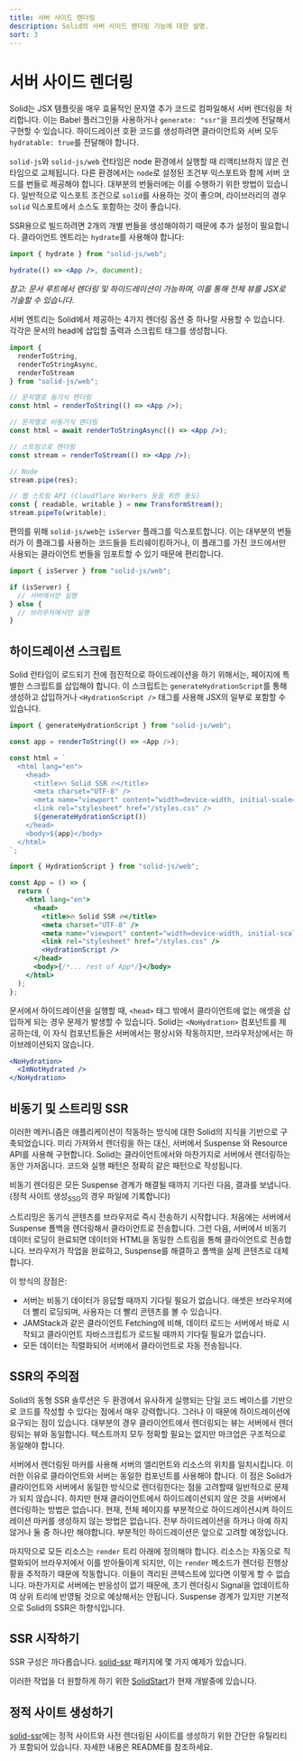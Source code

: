 ```yaml
---
title: 서버 사이드 렌더링
description: Solid의 서버 사이드 렌더링 기능에 대한 설명.
sort: 3
---
```


# 서버 사이드 렌더링

Solid는 JSX 템플릿을 매우 효율적인 문자열 추가 코드로 컴파일해서 서버 렌더링을 처리합니다. 이는 Babel 플러그인을 사용하거나 `generate: "ssr"`을 프리셋에 전달해서 구현할 수 있습니다. 하이드레이션 호환 코드를 생성하려면 클라이언트와 서버 모두 `hydratable: true`를 전달해야 합니다.

`solid-js`와 `solid-js/web` 런타임은 node 환경에서 실행할 때 리액티브하지 않은 런타임으로 교체됩니다. 다른 환경에서는 `node`로 설정된 조건부 익스포트와 함께 서버 코드를 번들로 제공해야 합니다. 대부분의 번들러에는 이를 수행하기 위한 방법이 있습니다. 일반적으로 익스포트 조건으로 `solid`를 사용하는 것이 좋으며, 라이브러리의 경우 `solid` 익스포트에서 소스도 포함하는 것이 좋습니다.

SSR용으로 빌드하려면 2개의 개별 번들을 생성해야하기 때문에 추가 설정이 필요합니다. 클라이언트 엔트리는 `hydrate`를 사용해야 합니다:

```jsx
import { hydrate } from "solid-js/web";

hydrate(() => <App />, document);
```

_참고: 문서 루트에서 렌더링 및 하이드레이션이 가능하며, 이를 통해 전체 뷰를 JSX로 기술할 수 있습니다._

서버 엔트리는 Solid에서 제공하는 4가지 렌더링 옵션 중 하나랄 사용할 수 있습니다. 각각은 문서의 head에 삽입할 출력과 스크립트 태그를 생성합니다.

```jsx
import {
  renderToString,
  renderToStringAsync,
  renderToStream
} from "solid-js/web";

// 문자열로 동기식 렌더링
const html = renderToString(() => <App />);

// 문자열로 비동기식 렌더링
const html = await renderToStringAsync(() => <App />);

// 스트림으로 렌더링
const stream = renderToStream(() => <App />);

// Node
stream.pipe(res);

// 웹 스트림 API (Cloudflare Workers 등을 위한 용도)
const { readable, writable } = new TransformStream();
stream.pipeTo(writable);
```

편의를 위해 `solid-js/web`는 `isServer` 플래그를 익스포트합니다. 이는 대부분의 번들러가 이 플래그를 사용하는 코드들을 트리쉐이킹하거나, 이 플래그를 가진 코드에서만 사용되는 클라이언트 번들을 임포트할 수 있기 때문에 편리합니다.

```jsx
import { isServer } from "solid-js/web";

if (isServer) {
  // 서버에서만 실행
} else {
  // 브라우저에서만 실행
}
```

## 하이드레이션 스크립트

Solid 런타임이 로드되기 전에 점진적으로 하이드레이션을 하기 위해서는, 페이지에 특별한 스크립트를 삽입해야 합니다. 이 스크립트는 `generateHydrationScript`를 통해 생성하고 삽입하거나 `<HydrationScript />` 태그를 사용해 JSX의 일부로 포함할 수 있습니다.

```js
import { generateHydrationScript } from "solid-js/web";

const app = renderToString(() => <App />);

const html = `
  <html lang="en">
    <head>
      <title>🔥 Solid SSR 🔥</title>
      <meta charset="UTF-8" />
      <meta name="viewport" content="width=device-width, initial-scale=1.0" />
      <link rel="stylesheet" href="/styles.css" />
      ${generateHydrationScript()}
    </head>
    <body>${app}</body>
  </html>
`;
```

```jsx
import { HydrationScript } from "solid-js/web";

const App = () => {
  return (
    <html lang="en">
      <head>
        <title>🔥 Solid SSR 🔥</title>
        <meta charset="UTF-8" />
        <meta name="viewport" content="width=device-width, initial-scale=1.0" />
        <link rel="stylesheet" href="/styles.css" />
        <HydrationScript />
      </head>
      <body>{/*... rest of App*/}</body>
    </html>
  );
};
```

문서에서 하이드레이션을 실행할 때, `<head>` 태그 밖에서 클라이언트에 없는 애셋을 삽입하게 되는 경우 문제가 발생할 수 있습니다. Solid는 `<NoHydration>` 컴포넌트를 제공하는데, 이 자식 컴포넌트들은 서버에서는 평상시와 작동하지만, 브라우저상에서는 하이브레이션되지 않습니다.

```jsx
<NoHydration>
  <ImNotHydrated />
</NoHydration>
```

## 비동기 및 스트리밍 SSR

이러한 메커니즘은 애플리케이션이 작동하는 방식에 대한 Solid의 지식을 기반으로 구축되었습니다.
미리 가져와서 렌더링을 하는 대신, 서버에서 Suspense 와 Resource API를 사용해 구현합니다.
Solid는 클라이언트에서와 마찬가지로 서버에서 렌더링하는 동안 가져옵니다.
코드와 실행 패턴은 정확히 같은 패턴으로 작성됩니다.

비동기 렌더링은 모든 Suspense 경계가 해결될 때까지 기다린 다음, 결과를 보냅니다.
(정적 사이트 생성<sub>SSG</sub>의 경우 파일에 기록합니다)

스트리밍은 동기식 콘텐츠를 브라우저로 즉시 전송하기 시작합니다. 처음에는 서버에서 Suspense 폴백을 렌더링해서 클라이언트로 전송합니다.
그런 다음, 서버에서 비동기 데이터 로딩이 완료되면 데이터와 HTML을 동일한 스트림을 통해 클라이언트로 전송합니다.
브라우저가 작업을 완료하고, Suspense를 해결하고 폴백을 실제 콘텐츠로 대체합니다.

이 방식의 장점은:

- 서버는 비동기 데이터가 응답할 때까지 기다릴 필요가 없습니다. 애셋은 브라우저에 더 빨리 로딩되며, 사용자는 더 빨리 콘텐츠를 볼 수 있습니다.
- JAMStack과 같은 클라이언트 Fetching에 비해, 데이터 로드는 서버에서 바로 시작되고 클라이언트 자바스크립트가 로드될 때까지 기다릴 필요가 없습니다.
- 모든 데이터는 직렬화되어 서버에서 클라이언트로 자동 전송됩니다.

## SSR의 주의점

Solid의 동형 SSR 솔루션은 두 환경에서 유사하게 실행되는 단일 코드 베이스를 기반으로 코드를 작성할 수 있다는 점에서 매우 강력합니다. 그러나 이 때문에 하이드레이션에 요구되는 점이 있습니다. 대부분의 경우 클라이언트에서 렌더링되는 뷰는 서버에서 렌더링되는 뷰와 동일합니다. 텍스트까지 모두 정확할 필요는 없지만 마크업은 구조적으로 동일해야 합니다.

서버에서 렌더링된 마커를 사용해 서버의 엘리먼트와 리소스의 위치를 일치시킵니다. 이러한 이유로 클라이언트와 서버는 동일한 컴포넌트를 사용해야 합니다. 이 점은 Solid가 클라이언트와 서버에서 동일한 방식으로 렌더링한다는 점을 고려할때 일반적으로 문제가 되지 않습니다. 하지만 현재 클라이언트에서 하이드레이션되지 않은 것을 서버에서 렌더링하는 방법은 없습니다. 현재, 전체 페이지를 부분적으로 하이드레이션시켜 하이드레이션 마커를 생성하지 않는 방법은 없습니다. 전부 하이드레이션을 하거나 아예 하지 않거나 둘 중 하나만 해야합니다. 부분적인 하이드레이션은 앞으로 고려할 예정입니다.

마지막으로 모든 리소스는 `render` 트리 아래에 정의해야 합니다. 리소스는 자동으로 직렬화되어 브라우저에서 이를 받아들이게 되지만, 이는 `render` 메소드가 렌더링 진행상황을 추적하기 때문에 작동합니다. 이들이 격리된 콘텍스트에 있다면 이렇게 할 수 없습니다. 마찬가지로 서버에는 반응성이 없기 때문에, 초기 렌더링시 Signal을 업데이트하여 상위 트리에 반영될 것으로 예상해서는 안됩니다. Suspense 경계가 있지만 기본적으로 Solid의 SSR은 하향식입니다.

## SSR 시작하기

SSR 구성은 까다롭습니다. [solid-ssr](https://github.com/solidjs/solid/blob/main/packages/solid-ssr) 패키지에 몇 가지 예제가 있습니다.

이러한 작업을 더 원할하게 하기 위한 [SolidStart](https://github.com/solidjs/solid-start)가 현재 개발중에 있습니다.

## 정적 사이트 생성하기

[solid-ssr](https://github.com/solidjs/solid/blob/main/packages/solid-ssr)에는 정적 사이트와 사전 렌더링된 사이트를 생성하기 위한 간단한 유틸리티가 포함되어 있습니다. 자세한 내용은 README를 참조하세요.
